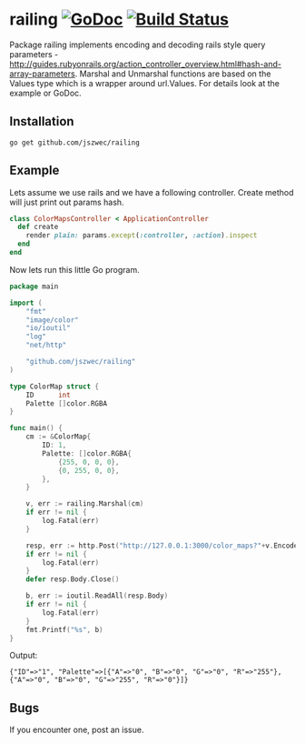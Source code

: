 railing [![GoDoc](https://godoc.org/github.com/jszwec/railing?status.svg)](http://godoc.org/github.com/jszwec/railing) [![Build Status](https://travis-ci.org/jszwec/railing.svg?branch=master)](https://travis-ci.org/jszwec/railing)
============

Package railing implements encoding and decoding rails style query parameters -
http://guides.rubyonrails.org/action_controller_overview.html#hash-and-array-parameters.
Marshal and Unmarshal functions are based on the Values type which is a wrapper
around url.Values. For details look at the example or GoDoc.

Installation
------------

    go get github.com/jszwec/railing


Example
-----

Lets assume we use rails and we have a following controller. Create method
will just print out params hash.

```ruby
class ColorMapsController < ApplicationController
  def create
    render plain: params.except(:controller, :action).inspect
  end
end
```

Now lets run this little Go program.

```go
package main

import (
	"fmt"
	"image/color"
	"io/ioutil"
	"log"
	"net/http"

	"github.com/jszwec/railing"
)

type ColorMap struct {
	ID      int
	Palette []color.RGBA
}

func main() {
	cm := &ColorMap{
		ID: 1,
		Palette: []color.RGBA{
			{255, 0, 0, 0},
			{0, 255, 0, 0},
		},
	}

	v, err := railing.Marshal(cm)
	if err != nil {
		log.Fatal(err)
	}

	resp, err := http.Post("http://127.0.0.1:3000/color_maps?"+v.Encode(), "", nil)
	if err != nil {
		log.Fatal(err)
	}
	defer resp.Body.Close()

	b, err := ioutil.ReadAll(resp.Body)
	if err != nil {
		log.Fatal(err)
	}
	fmt.Printf("%s", b)
}
```
Output:
```
{"ID"=>"1", "Palette"=>[{"A"=>"0", "B"=>"0", "G"=>"0", "R"=>"255"}, {"A"=>"0", "B"=>"0", "G"=>"255", "R"=>"0"}]}
```

Bugs
-----

If you encounter one, post an issue.

